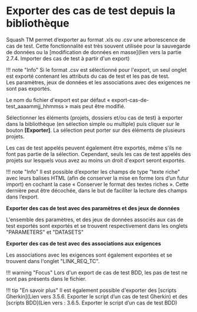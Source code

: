 
# Exporter des cas de test depuis la bibliothèque 


Squash TM permet d’exporter au format .xls ou .csv une arborescence de cas de test. Cette fonctionnalité est très souvent utilisée pour la sauvegarde de données ou la [modification de données en masse](lien vers la partie 2.7.4. Importer des cas de test à partir d'un export)

!!! note "Info"
	Si le format .csv est sélectionné pour l'export, un seul onglet est exporté contenant les attributs du cas de test et les pas de test. <br/>Les paramètres, jeux de données et les associations avec des exigences ne sont pas exportés.

Le nom du fichier d'export est par défaut  « export-cas-de-test_aaaammjj_hhmmss » mais peut être modifié.

Sélectionner les éléments (projets, dossiers et/ou cas de test) à exporter dans la bibliothèque (en sélection simple ou multiple) puis cliquer sur le bouton **[Exporter]**. La sélection peut porter sur des éléments de plusieurs projets. 

Les cas de test appelés peuvent également être exportés, même s'ils ne font pas partie de la sélection. Cependant, seuls les cas de test appelés des projets sur lesquels vous avez au moins un droit d'export seront exportés.

!!! note "Info"
	Il est possible d’exporter les champs de type "texte riche" avec leurs balises HTML (afin de conserver la mise en forme lors d’un futur import) en cochant la case « Conserver le format des textes riches ». Cette dernière peut être décochée, dans le but de faciliter la lecture des champs dans  l’export.


**Exporter des cas de test avec des paramètres et des jeux de données**

L'ensemble des paramètres, et des jeux de données associés aux cas de test exportés sont exportés et se trouvent respectivement dans les onglets "PARAMETERS" et "DATASETS"

**Exporter des cas de test avec des associations aux exigences**

Les associations avec les exigences sont également exportées et se trouvent dans l'onglet "LINK_REQ_TC".

!!! warning "Focus"
	Lors d'un export de cas de test BDD, les pas de test ne sont pas présents dans le fichier.
	
!!! tip "En savoir plus"
	Il est également possible d'exporter des [scripts Gherkin](Lien vers 3.5.6. Exporter le script d’un cas de test Gherkin) et des [scripts BDD](Lien vers : 3.6.5. Exporter le script d’un cas de test BDD)
